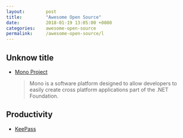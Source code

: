 ```yaml
---
layout:        post
title:         "Awesome Open Source"
date:          2018-01-19 13:05:00 +0800
categories:    awesome-open-source
permalink:     /awesome-open-source/l
---
```


## Unknow title

- [Mono Project](http://www.mono-project.com/)
  > Mono is a software platform designed to allow developers to easily create cross platform applications part of the .NET Foundation.


## Productivity

- [KeePass](https://keepass.info/)
